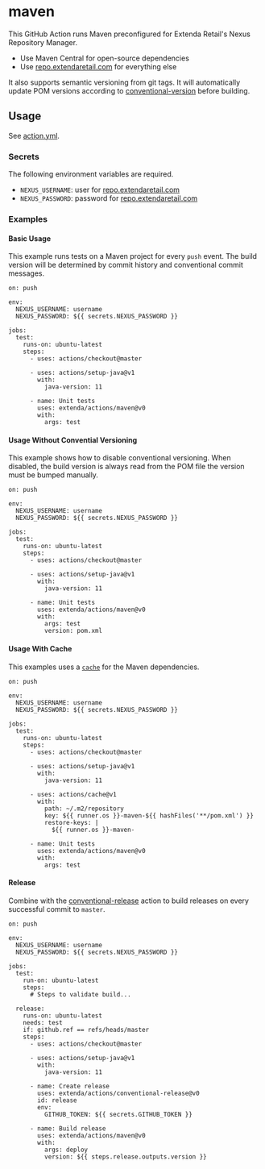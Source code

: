 # maven

This GitHub Action runs Maven preconfigured for Extenda Retail's Nexus Repository Manager.

  * Use Maven Central for open-source dependencies 
  * Use [repo.extendaretail.com]() for everything else
  
It also supports semantic versioning from git tags. It will automatically update POM versions according to 
[conventional-version](../conventional-version#readme) before building.

## Usage

See [action.yml](action.yml).

### Secrets

The following environment variables are required.

  * `NEXUS_USERNAME`: user for [repo.extendaretail.com]()
  * `NEXUS_PASSWORD`: password for [repo.extendaretail.com]()
  
### Examples

#### Basic Usage

This example runs tests on a Maven project for every `push` event. The build version will be determined by commit history 
and conventional commit messages.

```
on: push

env:
  NEXUS_USERNAME: username
  NEXUS_PASSWORD: ${{ secrets.NEXUS_PASSWORD }}

jobs:
  test:
    runs-on: ubuntu-latest
    steps:
      - uses: actions/checkout@master

      - uses: actions/setup-java@v1
        with:
          java-version: 11

      - name: Unit tests
        uses: extenda/actions/maven@v0
        with:
          args: test
```

#### Usage Without Convential Versioning

This example shows how to disable conventional versioning. When disabled, the build version is always read from the POM 
file the version must be bumped manually.

```
on: push

env:
  NEXUS_USERNAME: username
  NEXUS_PASSWORD: ${{ secrets.NEXUS_PASSWORD }}

jobs:
  test:
    runs-on: ubuntu-latest
    steps:
      - uses: actions/checkout@master

      - uses: actions/setup-java@v1
        with:
          java-version: 11

      - name: Unit tests
        uses: extenda/actions/maven@v0
        with:
          args: test
          version: pom.xml
```

#### Usage With Cache

This examples uses a [`cache`](https://github.com/actions/cache#readme) for the Maven dependencies.

```
on: push

env:
  NEXUS_USERNAME: username
  NEXUS_PASSWORD: ${{ secrets.NEXUS_PASSWORD }}

jobs:
  test:
    runs-on: ubuntu-latest
    steps:
      - uses: actions/checkout@master

      - uses: actions/setup-java@v1
        with:
          java-version: 11

      - uses: actions/cache@v1
        with:
          path: ~/.m2/repository
          key: ${{ runner.os }}-maven-${{ hashFiles('**/pom.xml') }}
          restore-keys: |
            ${{ runner.os }}-maven-

      - name: Unit tests
        uses: extenda/actions/maven@v0
        with:
          args: test
```

#### Release

Combine with the [conventional-release](../conventional-release#readme) action to build releases on every successful 
commit to `master`.

```
on: push

env:
  NEXUS_USERNAME: username
  NEXUS_PASSWORD: ${{ secrets.NEXUS_PASSWORD }}

jobs:
  test:
    run-on: ubuntu-latest
    steps:
      # Steps to validate build...

  release:
    runs-on: ubuntu-latest
    needs: test
    if: github.ref == refs/heads/master
    steps:
      - uses: actions/checkout@master

      - uses: actions/setup-java@v1
        with:
          java-version: 11

      - name: Create release
        uses: extenda/actions/conventional-release@v0
        id: release
        env:
          GITHUB_TOKEN: ${{ secrets.GITHUB_TOKEN }}

      - name: Build release
        uses: extenda/actions/maven@v0
        with:
          args: deploy
          version: ${{ steps.release.outputs.version }}
```
